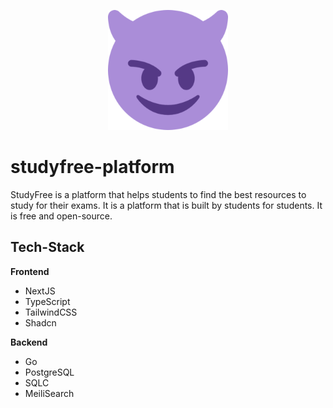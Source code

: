 <p align="center">
  <img src="https://raw.githubusercontent.com/Studyfree-lol/studyfree-platform/main/docs/images/logo.png">
</p>

# studyfree-platform

StudyFree is a platform that helps students to find the best resources to study for their exams. It is a platform that is built by students for students. It is
free and open-source.

## Tech-Stack

**Frontend**

- NextJS
- TypeScript
- TailwindCSS
- Shadcn

**Backend**

- Go
- PostgreSQL
- SQLC
- MeiliSearch
